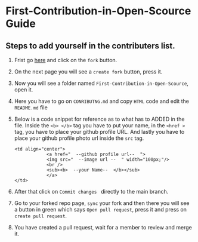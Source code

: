 # First-Contribution-in-Open-Scource Guide

## Steps to add yourself in the contributers list.
    
1) Frist go  [here](https://github.com/CypherPunk-git/First-Contribution-in-Open-Scource) and click on the `fork` button. 

2) On the next page you will see a `create fork` button, press it.

3)  Now you will see a folder named `First-Contribution-in-Open-Scource`, open it.

4) Here you have to go on ` CONRIBUTNG.md ` and copy `HTML` code and edit the `README.md` file

5) Below is a code snippet for reference as to what has to ADDED in the file. Inside the `<b> </b>` tag you have to put your name, in the `<href >` tag, you have to place your github profile URL. And lastly you have to place your github profile photo url inside the `src` tag.


    ```
    <td align="center">
                <a href="  --github profile url--  ">
                <img src="  --image url --  " width="100px;"/>
                <br />
                <sub><b>  --your Name--  </b></sub>
                </a>
    </td> 
    ```
    
6) After that  click on `Commit changes ` directly to the main branch.

7) Go to your forked repo page, `sync` your fork and then there you will see a button in green which says `Open pull request`, press it and press on `create pull request`.

8) You have created a pull request, wait for a member to review and merge it.
